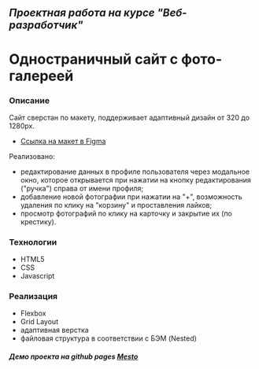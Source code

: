 ## *Проектная работа на курсе "Веб-разработчик"*

# Одностраничный сайт с фото-галереей

### Описание

Сайт сверстан по макету, поддерживает адаптивный дизайн от 320 до 1280px.

* [Ссылка на макет в Figma](https://www.figma.com/file/2cn9N9jSkmxD84oJik7xL7/JavaScript.-Sprint-4?node-id=0%3A1)

Реализовано:
- редактирование данных в профиле пользователя через модальное окно, которое открывается при нажатии на кнопку редактирования ("ручка") справа от имени профиля;
- добавление новой фотографии при нажатии на "+", возможность удаления по клику на "корзину" и проставления лайков;
- просмотр фотографий по клику на карточку и закрытие их (по крестику).

### Teхнологии

- HTML5
- CSS
- Javascript

### Реализация

- Flexbox
- Grid Layout
- адаптивная верстка
- файловая структура в соответствии с БЭМ (Nested)

##### Демо проекта на github pages [Mesto](https://elenashipkova.github.io/mesto/)
